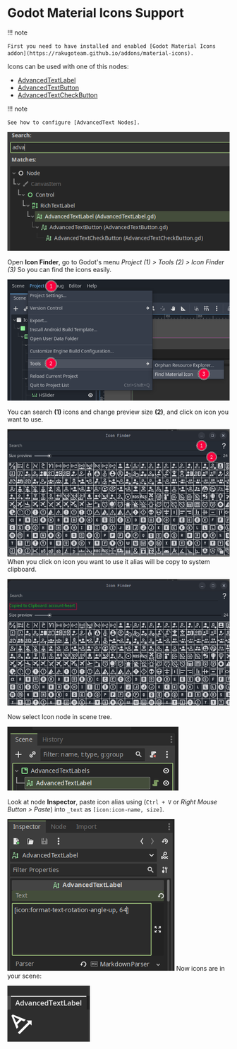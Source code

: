 # Godot Material Icons Support

!!! note

    First you need to have installed and enabled [Godot Material Icons addon](https://rakugoteam.github.io/addons/material-icons).

Icons can be used with one of this nodes:

- [AdvancedTextLabel]
- [AdvancedTextButton]
- [AdvancedTextCheckButton]

!!! note

    See how to configure [AdvancedText Nodes].

![text-nodes]

Open **Icon Finder**, go to Godot's menu
_Project (1) > Tools (2) > Icon Finder (3)_
So you can find the icons easily.

![icon-finder-menu-screenshot]

You can search **(1)** icons and change preview size **(2)**,
and click on icon you want to use.

![icon-finder-screenshot]
When you click on icon you want to
use it alias will be copy to system clipboard.

![icon-finder-copy]

Now select Icon node in scene tree.

![text-scene]

Look at node **Inspector**, paste icon alias using
(`Ctrl + V` or _Right Mouse Button > Paste_)
into `_text` as `[icon:icon-name, size]`.

![text-inspector]
Now icons are in your scene:

![addon-in-action]

[AdvancedText Nodes]: HowToUse.md
[text-scene]: assets/text-scene.png
[addon-in-action]: assets/addon-in-action-icon.png
[text-inspector]: assets/text-inspector-icon.png
[text-nodes]: assets/text-nodes.png
[icon-scene]: assets/text-scene.png
[icon-finder-copy]: assets/icon-finder-copy.png
[icon-finder-menu-screenshot]: assets/icon-finder-menu.png
[icon-finder-screenshot]: assets/icon-finder.png
[AdvancedTextLabel]: AdvancedTextLabel.md
[AdvancedTextButton]: AdvancedTextButton.md
[AdvancedTextCheckButton]: AdvancedTextCheckButton.md
